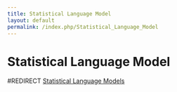 ```yaml
---
title: Statistical Language Model
layout: default
permalink: /index.php/Statistical_Language_Model
---
```


# Statistical Language Model

#REDIRECT [Statistical Language Models](Statistical_Language_Models)